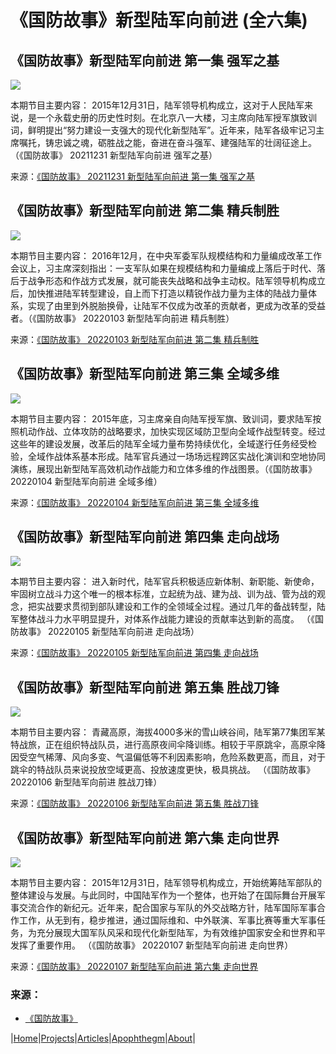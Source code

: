 # 《国防故事》新型陆军向前进 (全六集)

## 《国防故事》新型陆军向前进 第一集 强军之基

[![](https://img.youtube.com/vi/TnCiGu8u3sw/0.jpg)](https://youtu.be/TnCiGu8u3sw "《国防故事》新型陆军向前进 第一集 强军之基")  

本期节目主要内容： 2015年12月31日，陆军领导机构成立，这对于人民陆军来说，是一个永载史册的历史性时刻。在北京八一大楼，习主席向陆军授军旗致训词，鲜明提出“努力建设一支强大的现代化新型陆军”。近年来，陆军各级牢记习主席嘱托，铸忠诚之魂，砺胜战之能，奋进在奋斗强军、建强陆军的壮阔征途上。 （《国防故事》 20211231 新型陆军向前进 强军之基）

来源：[《国防故事》 20211231 新型陆军向前进 第一集 强军之基](https://tv.cctv.com/2021/12/31/VIDEYwtxADFF1aCj6owEaTMY211231.shtml)  

## 《国防故事》新型陆军向前进 第二集 精兵制胜

[![](https://img.youtube.com/vi/ZXA1PH9HflM/0.jpg)](https://youtu.be/ZXA1PH9HflM "《国防故事》新型陆军向前进 第二集 精兵制胜")  

本期节目主要内容： 2016年12月，在中央军委军队规模结构和力量编成改革工作会议上，习主席深刻指出：一支军队如果在规模结构和力量编成上落后于时代、落后于战争形态和作战方式发展，就可能丧失战略和战争主动权。陆军领导机构成立后，加快推进陆军转型建设，自上而下打造以精锐作战力量为主体的陆战力量体系，实现了由里到外脱胎换骨，让陆军不仅成为改革的贡献者，更成为改革的受益者。（《国防故事》 20220103 新型陆军向前进 精兵制胜）

来源：[《国防故事》 20220103 新型陆军向前进 第二集 精兵制胜](https://tv.cctv.com/2022/01/03/VIDEw5etNSDMdDETwB27pXHG220103.shtml)  

## 《国防故事》新型陆军向前进 第三集 全域多维

[![](https://img.youtube.com/vi/C25B-9Lp3cA/0.jpg)](https://youtu.be/C25B-9Lp3cA "《国防故事》新型陆军向前进 第三集 全域多维")  

本期节目主要内容： 2015年底，习主席亲自向陆军授军旗、致训词，要求陆军按照机动作战、立体攻防的战略要求，加快实现区域防卫型向全域作战型转变。经过这些年的建设发展，改革后的陆军全域力量布势持续优化，全域遂行任务经受检验，全域作战体系基本形成。陆军官兵通过一场场远程跨区实战化演训和空地协同演练，展现出新型陆军高效机动作战能力和立体多维的作战图景。（《国防故事》 20220104 新型陆军向前进 全域多维）

来源：[《国防故事》 20220104 新型陆军向前进 第三集 全域多维](https://tv.cctv.com/2022/01/04/VIDE234OW11s3KeASauOIutU220104.shtml)  

## 《国防故事》新型陆军向前进 第四集 走向战场

[![](https://img.youtube.com/vi/Vcd2SA404S8/0.jpg)](https://youtu.be/Vcd2SA404S8 " 《国防故事》新型陆军向前进 第四集 走向战场")  

本期节目主要内容： 进入新时代，陆军官兵积极适应新体制、新职能、新使命，牢固树立战斗力这个唯一的根本标准，立起统为战、建为战、训为战、管为战的观念，把实战要求贯彻到部队建设和工作的全领域全过程。通过几年的备战转型，陆军整体战斗力水平明显提升，对体系作战能力建设的贡献率达到新的高度。 （《国防故事》 20220105 新型陆军向前进 走向战场）

来源：[《国防故事》 20220105 新型陆军向前进 第四集 走向战场](https://tv.cctv.com/2022/01/05/VIDEUkoExIH89kGKAMh8mTU6220105.shtml)  

## 《国防故事》新型陆军向前进 第五集 胜战刀锋

[![](https://img.youtube.com/vi/Pm6SQtGP_8g/0.jpg)](https://youtu.be/Pm6SQtGP_8g " 《国防故事》新型陆军向前进 第五集 胜战刀锋")  

本期节目主要内容： 青藏高原，海拔4000多米的雪山峡谷间，陆军第77集团军某特战旅，正在组织特战队员，进行高原夜间伞降训练。相较于平原跳伞，高原伞降因受空气稀薄、风向多变、气温偏低等不利因素影响，危险系数更高，而且，对于跳伞的特战队员来说投放空域更高、投放速度更快，极具挑战。 （《国防故事》 20220106 新型陆军向前进 胜战刀锋）

来源：[《国防故事》 20220106 新型陆军向前进 第五集 胜战刀锋](https://tv.cctv.com/2022/01/06/VIDEjk8Ok5dzO7G5PAY3IRZp220106.shtml)  

## 《国防故事》新型陆军向前进 第六集 走向世界

[![](https://img.youtube.com/vi/gKp9eCJZmMw/0.jpg)](https://youtu.be/gKp9eCJZmMw " 《国防故事》新型陆军向前进 第六集 走向世界")  

本期节目主要内容： 2015年12月31日，陆军领导机构成立，开始统筹陆军部队的整体建设与发展。与此同时，中国陆军作为一个整体，也开始了在国际舞台开展军事交流合作的新纪元。近年来，配合国家与军队的外交战略方针，陆军国际军事合作工作，从无到有，稳步推进，通过国际维和、中外联演、军事比赛等重大军事任务，为充分展现大国军队风采和现代化新型陆军，为有效维护国家安全和世界和平发挥了重要作用。 （《国防故事》 20220107 新型陆军向前进 走向世界）

来源：[《国防故事》 20220107 新型陆军向前进 第六集 走向世界](https://tv.cctv.com/2022/01/07/VIDE9wBeicr3jsByEL6BfbKQ220107.shtml)  

### 来源：
- [《国防故事》](https://tv.cctv.com/lm/gfgs/)  

|[Home](/README.md)|[Projects](/projects.md)|[Articles](/articles.md)|[Apophthegm](/apophthegm.md)|[About](/about.md)|
